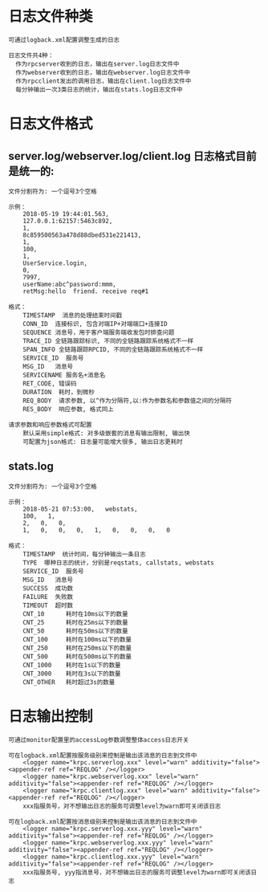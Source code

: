 
# 日志文件种类

    可通过logback.xml配置调整生成的日志
    
    日志文件共4种：
      作为rpcserver收到的日志，输出在server.log日志文件中
      作为webserver收到的日志，输出在webserver.log日志文件中
      作为rpcclient发出的调用日志，输出在client.log日志文件中
      每分钟输出一次3类日志的统计，输出在stats.log日志文件中

# 日志文件格式

## server.log/webserver.log/client.log 日志格式目前是统一的:

    文件分割符为: 一个逗号3个空格

    示例：
        2018-05-19 19:44:01.563,   
        127.0.0.1:62157:5463c892,   
        1,   
        8c859500563a478d88dbed531e221413,   
        1,   
        100,   
        1,   
        UserService.login,   
        0,   
        7997,   
        userName:abc^password:mmm,   
        retMsg:hello  friend. receive req#1

    格式：
        TIMESTAMP  消息的处理结束时间戳
        CONN_ID  连接标识, 包含对端IP+对端端口+连接ID
        SEQUENCE 消息号，用于客户端服务端收发包时排查问题
        TRACE_ID 全链路跟踪标识, 不同的全链路跟踪系统格式不一样
        SPAN_INFO 全链路跟踪RPCID, 不同的全链路跟踪系统格式不一样
        SERVICE_ID  服务号
        MSG_ID   消息号
        SERVICENAME 服务名+消息名
        RET_CODE, 错误码
        DURATION  耗时，到微秒
        REQ_BODY  请求参数, 以^作为分隔符,以:作为参数名和参数值之间的分隔符
        RES_BODY  响应参数, 格式同上

    请求参数和响应参数格式可配置
        默认采用simple格式: 对多级嵌套的消息有输出限制, 输出快
        可配置为json格式: 日志量可能增大很多, 输出日志更耗时

## stats.log

    文件分割符为: 一个逗号3个空格

    示例：
        2018-05-21 07:53:00,   webstats,   
        100,   1,   
        2,   0,   0,   
        1,   0,   0,   0,   1,   0,   0,   0,   0

    格式：
        TIMESTAMP  统计时间，每分钟输出一条日志
        TYPE  哪种日志的统计，分别是reqstats, callstats, webstats
        SERVICE_ID  服务号
        MSG_ID   消息号
        SUCCESS  成功数
        FAILURE  失败数
        TIMEOUT  超时数
        CNT_10      耗时在10ms以下的数量
        CNT_25      耗时在25ms以下的数量
        CNT_50      耗时在50ms以下的数量
        CNT_100     耗时在100ms以下的数量
        CNT_250     耗时在250ms以下的数量
        CNT_500     耗时在500ms以下的数量
        CNT_1000    耗时在1s以下的数量
        CNT_3000    耗时在3s以下的数量
        CNT_OTHER   耗时超过3s的数量

# 日志输出控制

	可通过monitor配置里的accessLog参数调整整体access日志开关

    可在logback.xml配置按服务级别来控制是输出该消息的日志到文件中
        <logger name="krpc.serverlog.xxx" level="warn" additivity="false"><appender-ref ref="REQLOG" /></logger>
        <logger name="krpc.webserverlog.xxx" level="warn" additivity="false"><appender-ref ref="REQLOG" /></logger>
        <logger name="krpc.clientlog.xxx" level="warn" additivity="false"><appender-ref ref="REQLOG" /></logger>
        xxx指服务号，对不想输出日志的服务可调整level为warn即可关闭该日志
        
    可在logback.xml配置按消息级别来控制是输出该消息的日志到文件中
        <logger name="krpc.serverlog.xxx.yyy" level="warn" additivity="false"><appender-ref ref="REQLOG" /></logger>
        <logger name="krpc.webserverlog.xxx.yyy" level="warn" additivity="false"><appender-ref ref="REQLOG" /></logger>
        <logger name="krpc.clientlog.xxx.yyy" level="warn" additivity="false"><appender-ref ref="REQLOG" /></logger>
        xxx指服务号, yyy指消息号，对不想输出日志的服务可调整level为warn即可关闭该日志
    
    